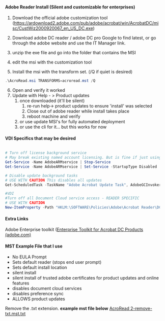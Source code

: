 #### Adobe Reader Install (Silent and customizable  for enterprises)
1. Download the official adobe customization tool
 (https://ardownload2.adobe.com/pub/adobe/acrobat/win/AcrobatDC/misc/CustWiz2000920067_en_US_DC.exe)
 
 2. Download adobe DC reader / adobe DC pro
 Google to find latest, or go through the adobe website and use the IT Manager link.
 
 3. unzip the exe file and go into the folder that contains the MSI
 4.  edit the msi with the customization tool
 5.  Install the msi with the transform set. (/Q if quiet is desired)
```powershell
.\AcroRead.msi TRANSFORMS=acroread.mst /Q
 ```
  
 6. Open and verify it worked
 7. Update with Help - > Product updates
	 1. once downloaded (it'll be silent)
		 1. re-run help-> product updates to ensure 'install' was selected
		 2. Close out of adobe reader while install takes place
		 3. reboot machine and verify
	 2. or use update MSI's for fully automated deployment 
	 3. or use the cli for it... but this works for now



#### VDI Specifics that may be desired
 ```powershell

# Turn off license background service
# May break existing named account licensing. But is fine if just using reader
Get-Service -Name AdobeARMservice | Stop-Service
Get-Service -Name AdobeARMservice | Set-Service -StartupType Disabled

# Disable update background tasks
# USE WITH CAUTION This disables all updates
Get-ScheduledTask -TaskName "Adobe Acrobat Update Task", AdobeGCInvoker-1.0* | Disable-ScheduledTask

#VDI 
#Turn off all Document Cloud service access - READER SPECIFIC
# USE WITH CAUTION 
New-ItemProperty -Path "HKLM:\SOFTWARE\Policies\Adobe\Acrobat Reader\DC\FeatureLockdown\cServices" -Name bToggleAdobeDocumentServices -PropertyType DWord -Value 1 -Force
```
 
 #### Extra Links
 Adobe Enterprise toolkit
 ([Enterprise Toolkit for Acrobat DC Products (adobe.com)](https://www.adobe.com/devnet-docs/acrobatetk/index.html)
 
 
 #### MST Example File that I use
 - No EULA Prompt
 - Sets default reader (stops end user prompt)
 - Sets default install location
 - silent install
 - silent install of trusted adobe certificates for product updates and online features
 - disables document cloud services
 - disables preference sync
 - ALLOWS product updates
 
Remove the .txt extension.
**example mst file below**
[AcroRead 2-remove-txt.mst.txt](https://github.com/PlatoCantCode/platocantcode.github.io/files/7848997/AcroRead.2-remove-txt.mst.txt)
